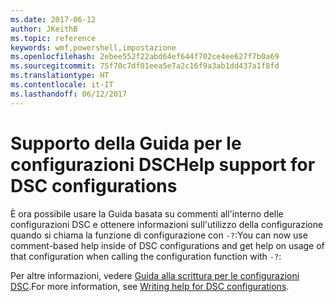 ```yaml
---
ms.date: 2017-06-12
author: JKeithB
ms.topic: reference
keywords: wmf,powershell,impostazione
ms.openlocfilehash: 2ebee552f22abd64ef644f702ce4ee627f7b0a69
ms.sourcegitcommit: 75f70c7df01eea5e7a2c16f9a3ab1dd437a1f8fd
ms.translationtype: HT
ms.contentlocale: it-IT
ms.lasthandoff: 06/12/2017
---
```

# <a name="help-support-for-dsc-configurations"></a><span data-ttu-id="cf1ea-102">Supporto della Guida per le configurazioni DSC</span><span class="sxs-lookup"><span data-stu-id="cf1ea-102">Help support for DSC configurations</span></span>

<span data-ttu-id="cf1ea-103">È ora possibile usare la Guida basata su commenti all'interno delle configurazioni DSC e ottenere informazioni sull'utilizzo della configurazione quando si chiama la funzione di configurazione con `-?`:</span><span class="sxs-lookup"><span data-stu-id="cf1ea-103">You can now use comment-based help inside of DSC configurations and get help on usage of that configuration when calling the configuration function with `-?`:</span></span>  

<span data-ttu-id="cf1ea-104">Per altre informazioni, vedere [Guida alla scrittura per le configurazioni DSC](https://msdn.microsoft.com/powershell/dsc/confighelp).</span><span class="sxs-lookup"><span data-stu-id="cf1ea-104">For more information, see [Writing help for DSC configurations](https://msdn.microsoft.com/powershell/dsc/confighelp).</span></span>

